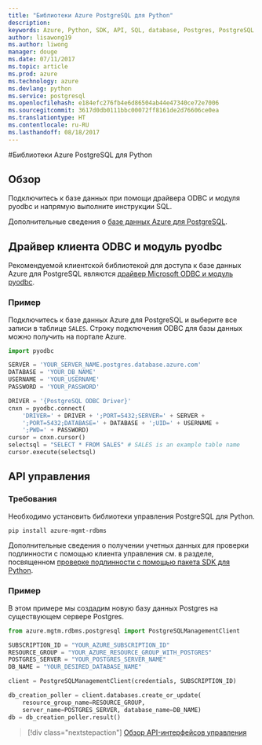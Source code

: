 ```yaml
---
title: "Библиотеки Azure PostgreSQL для Python"
description: 
keywords: Azure, Python, SDK, API, SQL, database, Postgres, PostgreSQL
author: lisawong19
ms.author: liwong
manager: douge
ms.date: 07/11/2017
ms.topic: article
ms.prod: azure
ms.technology: azure
ms.devlang: python
ms.service: postgresql
ms.openlocfilehash: e184efc276fb4e6d86504ab44e47340ce72e7006
ms.sourcegitcommit: 3617d0db0111bbc00072ff8161de2d76606ce0ea
ms.translationtype: HT
ms.contentlocale: ru-RU
ms.lasthandoff: 08/18/2017
---
```

#<a name="azure-postgresql-libraries-for-python"></a>Библиотеки Azure PostgreSQL для Python

## <a name="overview"></a>Обзор
Подключитесь к базе данных при помощи драйвера ODBC и модуля pyodbc и напрямую выполните инструкции SQL.

Дополнительные сведения о [базе данных Azure для PostgreSQL](https://docs.microsoft.com/azure/postgresql/).

## <a name="client-odbc-driver-and-pyodbc"></a>Драйвер клиента ODBC и модуль pyodbc
Рекомендуемой клиентской библиотекой для доступа к базе данных Azure для PostgreSQL являются [драйвер Microsoft ODBC и модуль pyodbc](https://docs.microsoft.com/azure/sql-database/sql-database-connect-query-python#install-the-python-and-database-communication-libraries).

### <a name="example"></a>Пример 

Подключитесь к базе данных Azure для PostgreSQL и выберите все записи в таблице `SALES`. Строку подключения ODBC для базы данных можно получить на портале Azure.

```python
import pyodbc

SERVER = 'YOUR_SERVER_NAME.postgres.database.azure.com'
DATABASE = 'YOUR_DB_NAME'
USERNAME = 'YOUR_USERNAME'
PASSWORD = 'YOUR_PASSWORD'

DRIVER = '{PostgreSQL ODBC Driver}'
cnxn = pyodbc.connect(
    'DRIVER=' + DRIVER + ';PORT=5432;SERVER=' + SERVER +
    ';PORT=5432;DATABASE=' + DATABASE + ';UID=' + USERNAME +
    ';PWD=' + PASSWORD)
cursor = cnxn.cursor()
selectsql = "SELECT * FROM SALES" # SALES is an example table name
cursor.execute(selectsql)
```

## <a name="management-api"></a>API управления
### <a name="requirements"></a>Требования
Необходимо установить библиотеки управления PostgreSQL для Python.
```bash
pip install azure-mgmt-rdbms
```

Дополнительные сведения о получении учетных данных для проверки подлинности с помощью клиента управления см. в разделе, посвященном [проверке подлинности с помощью пакета SDK для Python](https://docs.microsoft.com/python/azure/python-sdk-azure-authenticate).

### <a name="example"></a>Пример
В этом примере мы создадим новую базу данных Postgres на существующем сервере Postgres.
```python
from azure.mgtm.rdbms.postgresql import PostgreSQLManagementClient

SUBSCRIPTION_ID = "YOUR_AZURE_SUBSCRIPTION_ID"
RESOURCE_GROUP = "YOUR_AZURE_RESOURCE_GROUP_WITH_POSTGRES"
POSTGRES_SERVER = "YOUR_POSTGRES_SERVER_NAME"
DB_NAME = "YOUR_DESIRED_DATABASE_NAME"

client = PostgreSQLManagementClient(credentials, SUBSCRIPTION_ID)

db_creation_poller = client.databases.create_or_update(
    resource_group_name=RESOURCE_GROUP,
    server_name=POSTGRES_SERVER, database_name=DB_NAME)
db = db_creation_poller.result()
```

> [!div class="nextstepaction"]
> [Обзор API-интерфейсов управления](/python/api/overview/azure/postgresql/managementlibrary)

